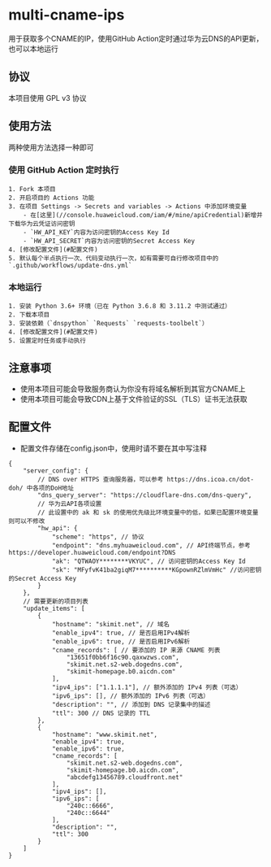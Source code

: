 # multi-cname-ips
用于获取多个CNAME的IP，使用GitHub Action定时通过华为云DNS的API更新，也可以本地运行
## 协议
本项目使用 GPL v3 协议
## 使用方法
两种使用方法选择一种即可
### 使用 GitHub Action 定时执行
    1. Fork 本项目
    2. 开启项目的 Actions 功能
    3. 在项目 Settings -> Secrets and variables -> Actions 中添加环境变量
        - 在[这里](//console.huaweicloud.com/iam/#/mine/apiCredential)新增并下载华为云凭证访问密钥
        - `HW_API_KEY`内容为访问密钥的Access Key Id
        - `HW_API_SECRET`内容为访问密钥的Secret Access Key
    4. [修改配置文件](#配置文件)
    5. 默认每个半点执行一次、代码变动执行一次，如有需要可自行修改项目中的 `.github/workflows/update-dns.yml`
### 本地运行
    1. 安装 Python 3.6+ 环境（已在 Python 3.6.8 和 3.11.2 中测试通过）
    2. 下载本项目
    3. 安装依赖（`dnspython` `Requests` `requests-toolbelt`）
    4. [修改配置文件](#配置文件)
    5. 设置定时任务或手动执行
## 注意事项
- 使用本项目可能会导致服务商认为你没有将域名解析到其官方CNAME上
- 使用本项目可能会导致CDN上基于文件验证的SSL（TLS）证书无法获取
## 配置文件
- 配置文件存储在config.json中，使用时请不要在其中写注释
```json5
{
    "server_config": {
        // DNS over HTTPS 查询服务器，可以参考 https://dns.icoa.cn/dot-doh/ 中各项的DoH地址
        "dns_query_server": "https://cloudflare-dns.com/dns-query",
        // 华为云API各项设置
        // 此设置中的 ak 和 sk 的使用优先级比环境变量中的低，如果已配置环境变量则可以不修改
        "hw_api": {
            "scheme": "https", // 协议
            "endpoint": "dns.myhuaweicloud.com", // API终端节点，参考 https://developer.huaweicloud.com/endpoint?DNS
            "ak": "QTWAOY********VKYUC", // 访问密钥的Access Key Id
            "sk": "MFyfvK41ba2giqM7**********KGpownRZlmVmHc" //访问密钥的Secret Access Key
        }
    },
    // 需要更新的项目列表
    "update_items": [
        {
            "hostname": "skimit.net", // 域名
            "enable_ipv4": true, // 是否启用IPv4解析
            "enable_ipv6": true, // 是否启用IPv6解析
            "cname_records": [ // 要添加的 IP 来源 CNAME 列表
                "13651f0bb6f16c90.qaxwzws.com",
                "skimit.net.s2-web.dogedns.com",
                "skimit-homepage.b0.aicdn.com"
            ],
            "ipv4_ips": ["1.1.1.1"], // 额外添加的 IPv4 列表（可选）
            "ipv6_ips": [], // 额外添加的 IPv6 列表（可选）
            "description": "", // 添加到 DNS 记录集中的描述
            "ttl": 300 // DNS 记录的 TTL
        },
        {
            "hostname": "www.skimit.net",
            "enable_ipv4": true,
            "enable_ipv6": true,
            "cname_records": [
                "skimit.net.s2-web.dogedns.com",
                "skimit-homepage.b0.aicdn.com",
                "abcdefg13456789.cloudfront.net"
            ],
            "ipv4_ips": [],
            "ipv6_ips": [
                "240c::6666",
                "240c::6644"
            ],
            "description": "",
            "ttl": 300
        }
    ]
}
```